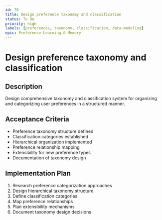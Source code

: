 ```yaml
---
id: 70
title: Design preference taxonomy and classification
status: To Do
priority: high
labels: [preferences, taxonomy, classification, data-modeling]
epic: Preference Learning & Memory
---
```


# Design preference taxonomy and classification

## Description
Design comprehensive taxonomy and classification system for organizing and categorizing user preferences in a structured manner.

## Acceptance Criteria
- Preference taxonomy structure defined
- Classification categories established
- Hierarchical organization implemented
- Preference relationship mapping
- Extensibility for new preference types
- Documentation of taxonomy design

## Implementation Plan
1. Research preference categorization approaches
2. Design hierarchical taxonomy structure
3. Define classification categories
4. Map preference relationships
5. Plan extensibility mechanisms
6. Document taxonomy design decisions